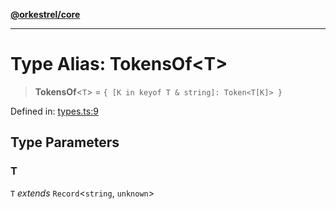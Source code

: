 [**@orkestrel/core**](../index.md)

***

# Type Alias: TokensOf\<T\>

> **TokensOf**\<`T`\> = `{ [K in keyof T & string]: Token<T[K]> }`

Defined in: [types.ts:9](https://github.com/orkestrel/core/blob/240d6e1612057b96fd3fc03e1415fe3917a0f212/src/types.ts#L9)

## Type Parameters

### T

`T` *extends* `Record`\<`string`, `unknown`\>
